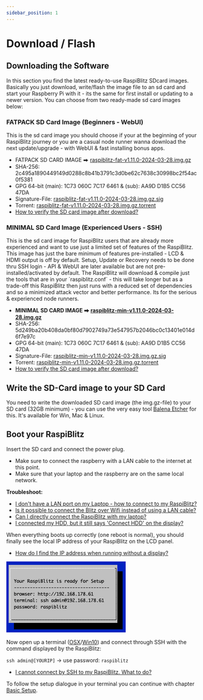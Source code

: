 ```yaml
---
sidebar_position: 1
---
```


# Download / Flash

## Downloading the Software

In this section you find the latest ready-to-use RaspiBlitz SDcard images. Basically you just download, write/flash the image file to an sd card and start your Raspberry Pi with it - its the same for first install or updating to a newer version. You can choose from two ready-made sd card images below:

### FATPACK SD Card Image (Beginners - WebUI)

This is the sd card image you should choose if your at the beginning of your RaspiBlitz journey or you are a casual node runner wanna download the next update/upgrade - with WebUI & fast installing bonus apps.

<!-- :::warning
THIS IS STILL A RELEASE CANDIDATE VERSION JUST USE FOR TESTING, HIGHER RISK OF LOSING FUNDS!
::: -->

- FATPACK SD CARD IMAGE ⮕ [raspiblitz-fat-v1.11.0-2024-03-28.img.gz](https://raspiblitz.fulmo.org/images/raspiblitz-fat-v1.11.0-2024-03-28.img.gz)
- SHA-256: 2c495a1890449149d0288c8b41b3791c3d0be62c7638c30998bc2f54ac0f5381
- GPG 64-bit (main): 1C73 060C 7C17 6461 & (sub): AA9D D1B5 CC56 47DA
- Signature-File: [raspiblitz-fat-v1.11.0-2024-03-28.img.gz.sig](https://raspiblitz.fulmo.org/images/raspiblitz-fat-v1.11.0-2024-03-28.img.gz.sig)
- Torrent: [raspiblitz-fat-v1.11.0-2024-03-28.img.gz.torrent](https://github.com/raspiblitz/raspiblitz/raw/v1.11/home.admin/assets/raspiblitz-fat-v1.11.0-2024-03-28.img.gz.torrent)
- [How to verify the SD card image after download?](../../faq/faq.md#how-to-verify-the-sd-card-image-after-download)

### MINIMAL SD Card Image (Experienced Users - SSH)

This is the sd card image for RaspiBlitz users that are already more experienced and want to use just a limited set of features of the RaspiBlitz. This image has just the bare minimum of features pre-installed - LCD & HDMI output is off by default. Setup, Update or Recovery needs to be done thru SSH login - API & WebUI are later available but are not pre-installed/activated by default. The RaspiBlitz will download & compile just the tools that are in your ´raspiblitz.conf´ - this will take longer but as a trade-off this RaspiBlitz then just runs with a reduced set of dependencies and so a minimized attack vector and better performance. Its for the serious & experienced node runners.

<!-- :::warning
THIS IS STILL A RELEASE CANDIDATE VERSION JUST USE FOR TESTING, HIGHER RISK OF LOSING FUNDS!
::: -->

- **MINIMAL SD CARD IMAGE ⮕ [raspiblitz-min-v1.11.0-2024-03-28.img.gz](https://raspiblitz.fulmo.org/images/raspiblitz-min-v1.11.0-2024-03-28.img.gz)**
- SHA-256: 5d249ba20b408da0bf80d7902749a73e547957b2046bc0c13401e014d6f7e97c
- GPG 64-bit (main): 1C73 060C 7C17 6461 & (sub): AA9D D1B5 CC56 47DA
- Signature-File: [raspiblitz-min-v1.11.0-2024-03-28.img.gz.sig](https://raspiblitz.fulmo.org/images/raspiblitz-min-v1.11.0-2024-03-28.img.gz.sig)
- Torrent: [raspiblitz-min-v1.11.0-2024-03-28.img.gz.torrent](https://github.com/raspiblitz/raspiblitz/raw/v1.11/home.admin/assets/raspiblitz-min-v1.11.0-2024-03-28.img.gz.torrent)
- [How to verify the SD card image after download?](../../faq/faq.md#how-to-verify-the-sd-card-image-after-download)

## Write the SD-Card image to your SD Card

You need to write the downloaded SD card image (the img.gz-file) to your SD card (32GB minimum) - you can use the very easy tool [Balena Etcher](https://www.balena.io/etcher/) for this. It's available for Win, Mac & Linux.

## Boot your RaspiBlitz

Insert the SD card and connect the power plug.

- Make sure to connect the raspberry with a LAN cable to the internet at this point.
- Make sure that your laptop and the raspberry are on the same local network.

**Troubleshoot:**

- [I don't have a LAN port on my Laptop - how to connect to my RaspiBlitz?](../../faq/faq.md#i-dont-have-a-lan-port-on-my-laptop---how-do-i-connect-to-my-raspiblitz)
- [Is it possible to connect the Blitz over Wifi instead of using a LAN cable?](../../faq/faq.md#is-it-possible-to-connect-the-blitz-over-wifi-instead-of-using-a-lan-cable)
- [Can I directly connect the RaspiBlitz with my laptop?](../../faq/faq.md#can-i-directly-connect-the-raspiblitz-to-my-laptop)
- [I connected my HDD, but it still says 'Connect HDD' on the display?](../../faq/faq.md#i-connected-my-hdd-but-it-still-says-connect-hdd-on-the-display)

When everything boots up correctly (one reboot is normal), you should finally see the local IP address of your RaspiBlitz on the LCD panel.

- [How do I find the IP address when running without a display?](../../faq/faq.md#how-do-i-find-the-ip-address-when-running-without-a-display)

![LCD0](../../../static/img/lcd0-welcome.png)

Now open up a terminal ([OSX](https://www.youtube.com/watch?v=5XgBd6rjuDQ)/[Win10](https://www.howtogeek.com/336775/how-to-enable-and-use-windows-10s-built-in-ssh-commands/)) and connect through SSH with the command displayed by the RaspiBlitz:

`ssh admin@[YOURIP]` → use password: `raspiblitz`
 
- [I cannot connect by SSH to my RaspiBlitz. What to do?](../../faq/faq.md#i-cannot-connect-via-ssh-to-my-raspiblitz-what-do-i-do)

To follow the setup dialogue in your terminal you can continue with chapter [Basic Setup](2_basic.md).
